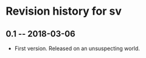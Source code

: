 # Revision history for sv

## 0.1 -- 2018-03-06

* First version. Released on an unsuspecting world.
